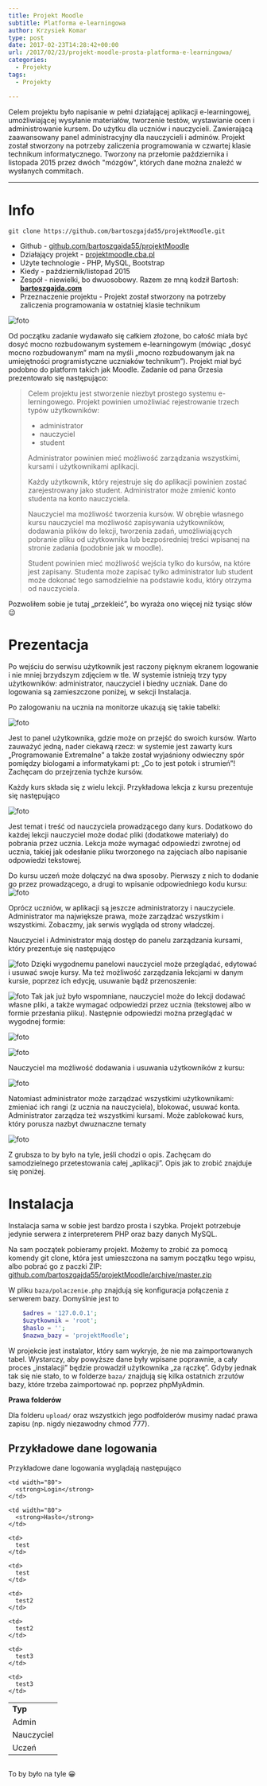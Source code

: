 ```yaml
---
title: Projekt Moodle
subtitle: Platforma e-learningowa
author: Krzysiek Komar
type: post
date: 2017-02-23T14:28:42+00:00
url: /2017/02/23/projekt-moodle-prosta-platforma-e-learningowa/
categories:
  - Projekty
tags:
  - Projekty

---
```

Celem projektu było napisanie w pełni działającej aplikacji e-learningowej, umożliwiającej wysyłanie materiałów, tworzenie testów, wystawianie ocen i administrowanie kursem. Do użytku dla uczniów i nauczycieli. Zawierającą zaawansowany panel administracyjny dla nauczycieli i adminów. Projekt został stworzony na potrzeby zaliczenia programowania w czwartej klasie technikum informatycznego. Tworzony na przełomie października i listopada 2015 przez dwóch "mózgów", których dane można znaleźć w wysłanych commitach.

____    

# Info
```git 
git clone https://github.com/bartoszgajda55/projektMoodle.git
``` 
* <span class="project-info link-github">Github - </span>[github.com/bartoszgajda55/projektMoodle](https://github.com/bartoszgajda55/projektMoodle)
* <span class="project-info">Działający projekt - </span>[projektmoodle.cba.pl](http://projektmoodle.cba.pl/)
* <span class="project-info">Użyte technologie - </span> PHP, MySQL, Bootstrap
* <span class="project-info">Kiedy - </span> październik/listopad 2015
* <span class="project-info">Zespół - </span> niewielki, bo dwuosobowy. Razem ze mną kodził Bartosh: **[bartoszgajda.com](http://bartoszgajda.com/)**
* <span class="project-info">Przeznaczenie projektu - </span> Projekt został stworzony na potrzeby zaliczenia programowania w ostatniej klasie technikum


![foto](/img/posts/projekty/projekt_moodle/projekt-moodle-1.png)

Od początku zadanie wydawało się całkiem złożone, bo całość miała być dosyć mocno rozbudowanym systemem e-learningowym (mówiąc &#8222;dosyć mocno rozbudowanym&#8221; mam na myśli &#8222;mocno rozbudowanym jak na umiejętności programistyczne uczniaków technikum&#8221;). Projekt miał być podobno do platform takich jak Moodle. Zadanie od pana Grzesia prezentowało się następująco:

> Celem projektu jest stworzenie niezbyt prostego systemu e-lerningowego. Projekt powinien umożliwiać rejestrowanie trzech typów użytkowników:
> 
>   * administrator
>   * nauczyciel
>   * student
> 
> Administrator powinien mieć możliwość zarządzania wszystkimi, kursami i użytkownikami aplikacji.
> 
> Każdy użytkownik, który rejestruje się do aplikacji powinien zostać zarejestrowany jako student. Administrator może zmienić konto studenta na konto nauczyciela.
> 
> Nauczyciel ma możliwość tworzenia kursów. W obrębie własnego kursu nauczyciel ma możliwość zapisywania użytkowników, dodawania plików do lekcji, tworzenia zadań, umożliwiających pobranie pliku od użytkownika lub bezpośredniej treści wpisanej na stronie zadania (podobnie jak w moodle).
> 
> Student powinien mieć możliwość wejścia tylko do kursów, na które jest zapisany. Studenta może zapisać tylko administrator lub student może dokonać tego samodzielnie na podstawie kodu, który otrzyma od nauczyciela.

Pozwoliłem sobie je tutaj &#8222;przekleić&#8221;, bo wyraża ono więcej niż tysiąc słów 😉

# Prezentacja

Po wejściu do serwisu użytkownik jest raczony pięknym ekranem logowanie i nie mniej brzydszym zdjęciem w tle. W systemie istnieją trzy typy użytkowników: administrator, nauczyciel i biedny uczniak. Dane do logowania są zamieszczone poniżej, w sekcji Instalacja.

Po zalogowaniu na ucznia na monitorze ukazują się takie tabelki:

![foto](/img/posts/projekty/projekt_moodle/projekt-moodle-9.png)

Jest to panel użytkownika, gdzie może on przejść do swoich kursów. Warto zauważyć jedną, nader ciekawą rzecz: w systemie jest zawarty kurs &#8222;Programowanie Extremalne&#8221; a także został wyjaśniony odwieczny spór pomiędzy biologami a informatykami pt: &#8222;Co to jest potok i strumień&#8221;! Zachęcam do przejrzenia tychże kursów.

Każdy kurs składa się z wielu lekcji. Przykładowa lekcja z kursu prezentuje się następująco


![foto](/img/posts/projekty/projekt_moodle/projekt-moodle-10.png)

Jest temat i treść od nauczyciela prowadzącego dany kurs. Dodatkowo do każdej lekcji nauczyciel może dodać pliki (dodatkowe materiały) do pobrania przez ucznia. Lekcja może wymagać odpowiedzi zwrotnej od ucznia, takiej jak odesłanie pliku tworzonego na zajęciach albo napisanie odpowiedzi tekstowej.

Do kursu uczeń może dołączyć na dwa sposoby. Pierwszy z nich to dodanie go przez prowadzącego, a drugi to wpisanie odpowiedniego kodu kursu:
![foto](/img/posts/projekty/projekt_moodle/projekt-moodle-12.png)

Oprócz uczniów, w aplikacji są jeszcze administratorzy i nauczyciele. Administrator ma największe prawa, może zarządzać wszystkim i wszystkimi. Zobaczmy, jak serwis wygląda od strony władczej.

Nauczyciel i Administrator mają dostęp do panelu zarządzania kursami, który prezentuje się następująco

![foto](/img/posts/projekty/projekt_moodle/projekt-moodle-6.png)
Dzięki wygodnemu panelowi nauczyciel może przeglądać, edytować i usuwać swoje kursy. Ma też możliwość zarządzania lekcjami w danym kursie, poprzez ich edycję, usuwanie bądź przenoszenie:

![foto](/img/posts/projekty/projekt_moodle/projekt-moodle-5.png)
Tak jak już było wspomniane, nauczyciel może do lekcji dodawać własne pliki, a także wymagać odpowiedzi przez ucznia (tekstowej albo w formie przesłania pliku). Następnie odpowiedzi można przeglądać w wygodnej formie:

 ![foto](/img/posts/projekty/projekt_moodle/projekt-moodle-15.png)

![foto](/img/posts/projekty/projekt_moodle/projekt-moodle-7.png)

Nauczyciel ma możliwość dodawania i usuwania użytkowników z kursu:

![foto](/img/posts/projekty/projekt_moodle/projekt-moodle-8.png)

Natomiast administrator może zarządzać wszystkimi użytkownikami: zmieniać ich rangi (z ucznia na nauczyciela), blokować, usuwać konta. Administrator zarządza też wszystkimi kursami. Może zablokować kurs, który porusza nazbyt dwuznaczne tematy

![foto](/img/posts/projekty/projekt_moodle/projekt-moodle-3.png)

Z grubsza to by było na tyle, jeśli chodzi o opis. Zachęcam do samodzielnego przetestowania całej &#8222;aplikacji&#8221;. Opis jak to zrobić znajduje się poniżej.

# Instalacja

Instalacja sama w sobie jest bardzo prosta i szybka. Projekt potrzebuje jedynie serwera z interpreterem PHP oraz bazy danych MySQL.

Na sam początek pobieramy projekt. Możemy to zrobić za pomocą komendy git clone, która jest umieszczona na samym początku tego wpisu, albo pobrać go z paczki ZIP: [github.com/bartoszgajda55/projektMoodle/archive/master.zip](https://github.com/bartoszgajda55/projektMoodle/archive/master.zip)

W pliku `baza/polaczenie.php` znajdują się konfiguracja połączenia z serwerem bazy. Domyślnie jest to

```php
    $adres = '127.0.0.1';
    $uzytkownik = 'root';
    $haslo = '';
    $nazwa_bazy = 'projektMoodle';
```

W projekcie jest instalator, który sam wykryje, że nie ma zaimportowanych tabel. Wystarczy, aby powyższe dane były wpisane poprawnie, a cały proces &#8222;instalacji&#8221; będzie prowadził użytkownika &#8222;za rączkę&#8221;. Gdyby jednak tak się nie stało, to w folderze `baza/` znajdują się kilka ostatnich zrzutów bazy, które trzeba zaimportować np. poprzez phpMyAdmin.

**Prawa folderów**

Dla folderu `upload/` oraz wszystkich jego podfolderów musimy nadać prawa zapisu (np. nigdy niezawodny chmod 777).

## Przykładowe dane logowania

Przykładowe dane logowania wyglądają następująco

<table style="height: 119px;" width="356">
  <tr>
    <td width="80">
      <strong>Typ</strong>
    </td>
    
    <td width="80">
      <strong>Login</strong>
    </td>
    
    <td width="80">
      <strong>Hasło</strong>
    </td>
  </tr>
  
  <tr>
    <td>
      Admin
    </td>
    
    <td>
      test
    </td>
    
    <td>
      test
    </td>
  </tr>
  
  <tr>
    <td>
      Nauczyciel
    </td>
    
    <td>
      test2
    </td>
    
    <td>
      test2
    </td>
  </tr>
  
  <tr>
    <td>
      Uczeń
    </td>
    
    <td>
      test3
    </td>
    
    <td>
      test3
    </td>
  </tr>
</table>

To by było na tyle 😀
